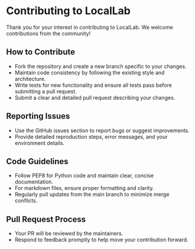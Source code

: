 # Contributing to LocalLab

Thank you for your interest in contributing to LocalLab. We welcome contributions from the community!

## How to Contribute

- Fork the repository and create a new branch specific to your changes.
- Maintain code consistency by following the existing style and architecture.
- Write tests for new functionality and ensure all tests pass before submitting a pull request.
- Submit a clear and detailed pull request describing your changes.

## Reporting Issues

- Use the GitHub issues section to report bugs or suggest improvements.
- Provide detailed reproduction steps, error messages, and your environment details.

## Code Guidelines

- Follow PEP8 for Python code and maintain clear, concise documentation.
- For markdown files, ensure proper formatting and clarity.
- Regularly pull updates from the main branch to minimize merge conflicts.

## Pull Request Process

- Your PR will be reviewed by the maintainers.
- Respond to feedback promptly to help move your contribution forward.
